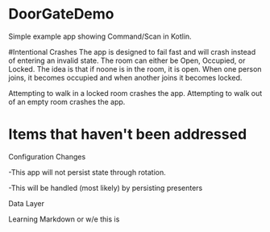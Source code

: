 # DoorGateDemo

Simple example app showing Command/Scan in Kotlin.

#Intentional Crashes
The app is designed to fail fast and will crash instead of entering an invalid state.
The room can either be Open, Occupied, or Locked.
The idea is that if noone is in the room, it is open.
When one person joins, it becomes occupied and when another joins it becomes locked.

Attempting to walk in a locked room crashes the app.
Attempting to walk out of an empty room crashes the app.

# Items that haven't been addressed

Configuration Changes

-This app will not persist state through rotation.

-This will be handled (most likely) by persisting presenters

Data Layer

Learning Markdown or w/e this is


